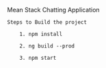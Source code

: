 Mean Stack Chatting Application

    Steps to Build the project
  
        1. npm install
    
        2. ng build --prod
    
        3. npm start
